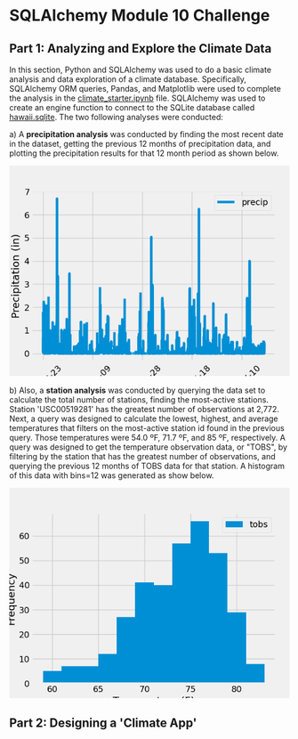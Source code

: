 # SQLAlchemy Module 10 Challenge

## Part 1: Analyzing and Explore the Climate Data

In this section, Python and SQLAlchemy was used to do a basic climate analysis and data exploration of a climate database. Specifically, SQLAlchemy ORM queries, Pandas, and Matplotlib were used to complete the analysis in the [climate_starter.ipynb](https://github.com/adampaganini/SQLAlchemy_challenge/blob/main/climate_starter.ipynb) file. SQLAlchemy was used to create an engine function to connect to the SQLite database called [hawaii.sqlite](https://github.com/adampaganini/SQLAlchemy_challenge/blob/main/Resources/hawaii.sqlite). The two following analyses were conducted:

a) A **precipitation analysis** was conducted by finding the most recent date in the dataset, getting the previous 12 months of precipitation data, and plotting the precipitation results for that 12 month period as shown below.

![alt text](https://raw.githubusercontent.com/adampaganini/SQLAlchemy_challenge/main/images/precipitation.png)

b) Also, a **station analysis** was conducted by querying the data set to calculate the total number of stations, finding the most-active stations. Station 'USC00519281' has the greatest number of observations at 2,772. Next, a query was designed to calculate the lowest, highest, and average temperatures that filters on the most-active station id found in the previous query. Those temperatures were 54.0 ºF, 71.7 ºF, and 85 ºF, respectively. A query was designed to get the temperature observation data, or "TOBS", by filtering by the station that has the greatest number of observations, and querying the previous 12 months of TOBS data for that station. A histogram of this data with bins=12 was generated as show below.

![alt text](https://raw.githubusercontent.com/adampaganini/SQLAlchemy_challenge/main/images/hist.png)

## Part 2: Designing a 'Climate App'


